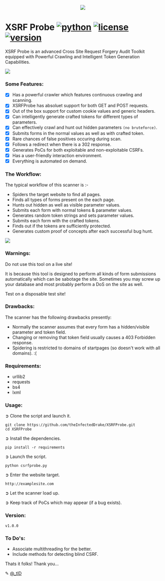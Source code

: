 <p align="middle"><img src='https://i.imgur.com/b7SnRvX.png' /></p>  

# XSRF Probe [![python](https://img.shields.io/badge/Python-2.7-green.svg?style=style=flat-square)](https://www.python.org/downloads/)  [![license](https://img.shields.io/badge/License-GPLv3-orange.svg?style=style=flat-square)](https://github.com/theinfecteddrake/XSRFProbe/blob/master/license) [![version](https://img.shields.io/badge/Version-v1.0-blue.svg?style=style=flat-square)](https://github.com/theinfecteddrake/XSRFProbe/blob/master/README.md#Version)

XSRF Probe is an advanced Cross Site Request Forgery Audit Toolkit equipped with Powerful Crawling and Intelligent Token Generation Capabilities.

<img src="https://i.imgur.com/HTz6EDY.png" />

### Some Features:

- [x] Has a powerful crawler which features continuous crawling and scanning.
- [x] XSRFProbe has absoluet support for both GET and POST requests.
- [x] Out of the box support for custom cookie values and generic headers.
- [x] Can intelligently generate crafted tokens for different types of parameters.
- [x] Can effectively crawl and hunt out hidden parameters `(no bruteforce)`.
- [x] Submits forms in the normal values as well as with crafted token.
- [x] Rare chances of false positives occuring during scan.
- [x] Follows a redirect when there is a 302 response.
- [x] Generates PoCs for both exploitable and non-exploitable CSRFs.
- [x] Has a user-friendly interaction environment.
- [x] Everything is automated on demand.

### The Workflow:

The typical workflow of this scanner is :-

- Spiders the target website to find all pages.
- Finds all types of forms present on the each page.
- Hunts out hidden as well as visible parameter values.
- Submits each form with normal tokens & parameter values.
- Generates random token strings and sets parameter values.
- Submits each form with the crafted tokens.
- Finds out if the tokens are sufficiently protected.
- Generates custom proof of concepts after each successful bug hunt.

<img src="https://i.imgur.com/a2va9wh.gif" />

### Warnings:

Do not use this tool on a live site!

It is because this tool is designed to perform all kinds of form submissions automatically which can be sabotage the site. Sometimes you may screw up your database and most probably perform a DoS on the site as well.

Test on a disposable test site!

### Drawbacks:
The scanner has the following drawbacks presently:

- Normally the scanner assumes that every form has a hidden/visible parameter and token field.
- Changing or removing that token field usually causes a 403 Forbidden response.
- Spidering is restricted to domains of startpages (so doesn't work with all domains). :(

### Requirements:

- urllib2
- requests
- bs4
- lxml

### Usage:

➲ Clone the script and launch it.
```
git clone https://github.com/theInfectedDrake/XSRFProbe.git
cd XSRFProbe
```
➲ Install the dependencies.
```
pip install -r requirements
```
➲ Launch the script.
```
python csrfprobe.py
```
➲ Enter the website target.
```
http://examplesite.com
```
➲ Let the scanner load up.

➲ Keep track of PoCs which may appear (if a bug exists).

### Version:
```
v1.0.0
```

### To Do's:
- Associate multithreading for the better.
- Include methods for detecting blind CSRF. 

Thats it folks! Thank you...

✎ [@_tID](https://www.twitter.com/infecteddrake)

